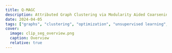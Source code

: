 ```yaml
---
title: Q-MAGC
description: Attributed Graph Clustering via Modularity Aided Coarsening
date: 2024-04-05
tags: ["graphs", "clustering", "optimization", "unsupervised learning", "representation learning"]
cover:
  image: clip_seg_overview.png
  caption: Overview
  relative: true
---
```

